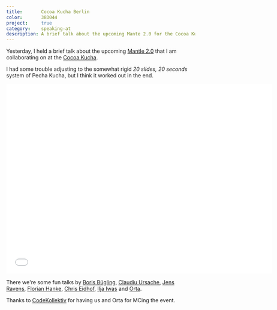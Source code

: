 ```yaml
---
title:       Cocoa Kucha Berlin
color:       38D044
project:     true
category:    speaking-at
description: A brief talk about the upcoming Mante 2.0 for the Cocoa Kucha Berlin.
---
```


Yesterday, I held a brief talk about the upcoming [Mantle 2.0][mantle] that I am
collaborating on at the [Cocoa Kucha][kucha].

I had some trouble adjusting to the somewhat rigid _20 slides, 20 seconds_
system of Pecha Kucha, but I think it worked out in the end.

<div class="embed rich speaker deck" data-aspect-ratio="0.7140845070422536">
    <iframe class="embedly-embed" src="//cdn.embedly.com/widgets/media.html?src=https%3A%2F%2Fspeakerdeck.com%2Fplayer%2F3ddbeee065e0013141ed0a8e078e48ce&amp;url=https%3A%2F%2Fspeakerdeck.com%2Frobb%2Fcocoa-kucha-berlin-2013&amp;image=https%3A%2F%2Fspeakerd.s3.amazonaws.com%2Fpresentations%2F3ddbeee065e0013141ed0a8e078e48ce%2Fslide_0.jpg&amp;key=01b95e9d4bd648fbb64752457c12935d&amp;type=text%2Fhtml&amp;schema=speakerdeck" width="710" height="507" scrolling="no" frameborder="0" allowfullscreen></iframe>
</div>

There we're some fun talks by [Boris Bügling][boris],
[Claudiu Ursache][claudiu], [Jens Ravens][jens], [Florian Hanke][florian],
[Chris Eidhof][chris], [Ilja Iwas][ilja] and [Orta].

Thanks to [CodeKollektiv] for having us and Orta for MCing the event.

[mantle]: https://github.com/MantleFramework/Mantle/issues?milestone=2
[kucha]: http://blog.cocoapods.org/Cocoa-Kucha-3-Berlin/
[boris]: https://twitter.com/NeoNacho
[claudiu]: https://twitter.com/ursachec
[jens]: https://twitter.com/jensravens
[florian]: https://twitter.com/hanke
[chris]: https://twitter.com/chriseidhof
[ilja]: https://twitter.com/iljawascoding
[orta]: https://twitter.com/orta
[codekollektiv]: http://codekollektiv.com/
